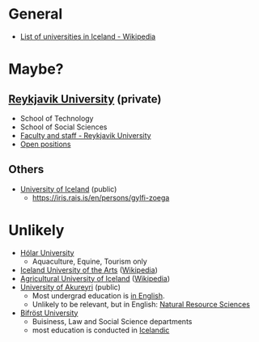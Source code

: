 # General
- [List of universities in Iceland - Wikipedia](https://en.wikipedia.org/wiki/List_of_universities_in_Iceland)

# Maybe?

## [Reykjavik University](https://en.ru.is/) (private)
- School of Technology
- School of Social Sciences
- [Faculty and staff - Reykjavik University](https://en.ru.is/the-university/faculty-and-staff/)
- [Open positions](https://jobs.50skills.com/ru/en)

## Others
- [University of Iceland](https://english.hi.is/) (public)
  - https://iris.rais.is/en/persons/gylfi-zoega
  
# Unlikely
- [Hólar University](https://www.holar.is/en)
  - Aquaculture, Equine, Tourism only
- [Iceland University of the Arts](https://www.lhi.is/) ([Wikipedia](https://en.wikipedia.org/wiki/Iceland_University_of_the_Arts))
- [Agricultural University of Iceland](https://www.lbhi.is/) ([Wikipedia](https://en.wikipedia.org/wiki/Agricultural_University_of_Iceland))
- [University of Akureyri](https://www.unak.is/english) (public)
  - Most undergrad education is [in English](https://www.unak.is/english/study/education/degree-seeking-students).
  - Unlikely to be relevant, but in English: [Natural Resource Sciences](https://www.unak.is/english/study/education/degree-seeking-students/natural-resource-sciences)
- [Bifröst University](https://www.bifrost.is/english)
  - Buisiness, Law and Social Science departments
  - most education is conducted in [Icelandic](https://www.bifrost.is/english/study)

